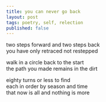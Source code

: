 ```yaml
---
title: you can never go back
layout: post
tags: poetry, self, relection
published: false
---
```

two steps forward and two steps back<br> 
you have only retraced not restepped

walk in a circle back to the start<br>
the path you made remains in the dirt

eighty turns or less to find<br>
each in order by season and time<br>
that now is all and nothing is more

<script>
// history.pushState({}, "test", window.location + "");
// history.pushState({}, "test", window.location + "");
// history.pushState({}, "test", window.location + "");
</script>
